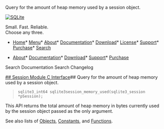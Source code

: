 




Query for the amount of heap memory used by a session object.




[![SQLite](../images/sqlite370_banner.gif)](../index.html)


Small. Fast. Reliable.  
Choose any three.


* [Home](../index.html)* [Menu](javascript:void(0))* [About](../about.html)* [Documentation](../docs.html)* [Download](../download.html)* [License](../copyright.html)* [Support](../support.html)* [Purchase](../prosupport.html)* [Search](javascript:void(0))




* [About](../about.html)* [Documentation](../docs.html)* [Download](../download.html)* [Support](../support.html)* [Purchase](../prosupport.html)






Search Documentation
Search Changelog







[## Session Module C Interface](../session/intro.html)## Query for the amount of heap memory used by a session object.


> ```
> sqlite3_int64 sqlite3session_memory_used(sqlite3_session *pSession);
> 
> ```


This API returns the total amount of heap memory in bytes currently 
used by the session object passed as the only argument.


See also lists of
 [Objects](../session/objlist.html),
 [Constants](../session/constlist.html), and
 [Functions](../session/funclist.html).


